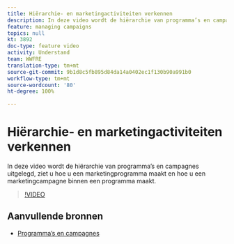 ```yaml
---
title: Hiërarchie- en marketingactiviteiten verkennen
description: In deze video wordt de hiërarchie van programma’s en campagnes in Adobe Campaign Standard (ACS) uitgelegd, ziet u hoe u een marketingprogramma maakt en hoe u een marketingcampagne binnen een programma maakt.
feature: managing campaigns
topics: null
kt: 3892
doc-type: feature video
activity: Understand
team: WWFRE
translation-type: tm+mt
source-git-commit: 9b1d8c5fb895d84da14a0402ec1f130b90a991b0
workflow-type: tm+mt
source-wordcount: '80'
ht-degree: 100%

---
```



# Hiërarchie- en marketingactiviteiten verkennen

In deze video wordt de hiërarchie van programma’s en campagnes uitgelegd, ziet u hoe u een marketingprogramma maakt en hoe u een marketingcampagne binnen een programma maakt.

>[!VIDEO](https://video.tv.adobe.com/v/18465?quality=12)

## Aanvullende bronnen

* [Programma’s en campagnes](https://docs.adobe.com/content/help/nl-NL/campaign-standard/using/getting-started/marketing-plans/programs-and-campaigns.html)
